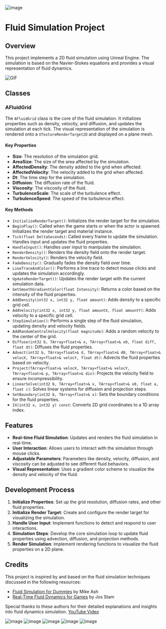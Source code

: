 ![image](https://github.com/user-attachments/assets/6a1a610a-328f-44d3-922c-1089eb5c82b2)
# Fluid Simulation Project

## Overview

This project implements a 2D fluid simulation using Unreal Engine. The simulation is based on the Navier-Stokes equations and provides a visual representation of fluid dynamics.

![GIF](https://media.giphy.com/media/v1.Y2lkPTc5MGI3NjExY2d5NXlzbGFudDlkM3F4eGI1Y2ZjN3E0YTAwajd2YzdqaDY0dW5yYSZlcD12MV9pbnRlcm5hbF9naWZfYnlfaWQmY3Q9Zw/uuVpe02tsJV21hmTqF/giphy-downsized.gif)


## Classes

### AFluidGrid

The `AFluidGrid` class is the core of the fluid simulation. It initializes properties such as density, velocity, and diffusion, and updates the simulation at each tick. The visual representation of the simulation is rendered onto a `UTextureRenderTarget2D` and displayed on a plane mesh.

#### Key Properties
- **Size**: The resolution of the simulation grid.
- **AreaSize**: The size of the area affected by the simulation.
- **AffectedDensity**: The density added to the grid when affected.
- **AffectedVelocity**: The velocity added to the grid when affected.
- **Dt**: The time step for the simulation.
- **Diffusion**: The diffusion rate of the fluid.
- **Viscosity**: The viscosity of the fluid.
- **TurbulenceScale**: The scale of the turbulence effect.
- **TurbulenceSpeed**: The speed of the turbulence effect.

#### Key Methods
- `InitializeRenderTarget()`: Initializes the render target for the simulation.
- `BeginPlay()`: Called when the game starts or when the actor is spawned. Initializes the render target and material instance.
- `Tick(float DeltaSeconds)`: Called every frame to update the simulation. Handles input and updates the fluid properties.
- `HandleInput()`: Handles user input to manipulate the simulation.
- `RenderDensity()`: Renders the density field onto the render target.
- `RenderVelocity()`: Renders the velocity field.
- `FadeDensity()`: Gradually fades the density field over time.
- `LineTraceAndColor()`: Performs a line trace to detect mouse clicks and updates the simulation accordingly.
- `UpdateRenderTarget()`: Updates the render target with the current simulation data.
- `GetSmoothGradientColor(float Intensity)`: Returns a color based on the intensity of the fluid properties.
- `AddDensity(int32 x, int32 y, float amount)`: Adds density to a specific grid cell.
- `AddVelocity(int32 x, int32 y, float amountX, float amountY)`: Adds velocity to a specific grid cell.
- `StepSimulation()`: Performs a single step of the fluid simulation, updating density and velocity fields.
- `AddRandomCentralVelocity(float magnitude)`: Adds a random velocity to the center of the grid.
- `Diffuse(int32 b, TArray<float>& x, TArray<float>& x0, float diff, float dt)`: Diffuses the fluid properties.
- `Advect(int32 b, TArray<float>& d, TArray<float>& d0, TArray<float>& velocX, TArray<float>& velocY, float dt)`: Advects the fluid properties based on velocity.
- `Project(TArray<float>& velocX, TArray<float>& velocY, TArray<float>& p, TArray<float>& div)`: Projects the velocity field to ensure incompressibility.
- `LinearSolve(int32 b, TArray<float>& x, TArray<float>& x0, float a, float c)`: Solves linear systems for diffusion and projection steps.
- `SetBoundary(int32 b, TArray<float>& x)`: Sets the boundary conditions for the fluid properties.
- `IX(int32 x, int32 y) const`: Converts 2D grid coordinates to a 1D array index.

## Features

- **Real-time Fluid Simulation**: Updates and renders the fluid simulation in real-time.
- **User Interaction**: Allows users to interact with the simulation through mouse clicks.
- **Adjustable Parameters**: Parameters like density, velocity, diffusion, and viscosity can be adjusted to see different fluid behaviors.
- **Visual Representation**: Uses a gradient color scheme to visualize the density and velocity of the fluid.

## Development Process

1. **Initialize Properties**: Set up the grid resolution, diffusion rates, and other fluid properties.
2. **Initialize Render Target**: Create and configure the render target for visualizing the simulation.
3. **Handle User Input**: Implement functions to detect and respond to user interactions.
4. **Simulation Steps**: Develop the core simulation loop to update fluid properties using advection, diffusion, and projection methods.
5. **Render Simulation**: Implement rendering functions to visualize the fluid properties on a 2D plane.

## Credits

This project is inspired by and based on the fluid simulation techniques discussed in the following resources:
- [Fluid Simulation for Dummies](https://mikeash.com/pyblog/fluid-simulation-for-dummies.html) by Mike Ash
- [Real-Time Fluid Dynamics for Games](https://www.dgp.toronto.edu/public_user/stam/reality/Research/pdf/GDC03.pdf) by Jos Stam

Special thanks to these authors for their detailed explanations and insights into fluid dynamics simulation.
[YouTube Video](https://youtu.be/W2d810dHGM8?si=tdzvJ25-kiccODCy)

![image](https://github.com/user-attachments/assets/f41c514c-f1d5-457a-a170-bfedd688186b)
![image](https://github.com/user-attachments/assets/b55749ad-6201-4c31-a8ad-fd1e4d586f19)
![image](https://github.com/user-attachments/assets/5517c1c6-7792-4335-b634-e3dd731d6999)
![image](https://github.com/user-attachments/assets/02b7ec54-5ba3-40cf-b03f-c3722510b1bc)
![image](https://github.com/user-attachments/assets/801d6bff-7d93-42a9-9077-81400f88625d)



